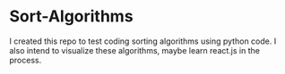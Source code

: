 # Sort-Algorithms

I created this repo to test coding sorting algorithms using python code. I also intend to visualize these algorithms, maybe learn react.js in the process. 

